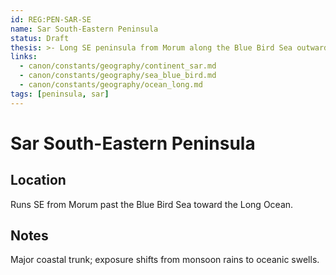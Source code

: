 ```yaml
---
id: REG:PEN-SAR-SE
name: Sar South-Eastern Peninsula
status: Draft
thesis: >- Long SE peninsula from Morum along the Blue Bird Sea outward into the Long Ocean.
links:
  - canon/constants/geography/continent_sar.md
  - canon/constants/geography/sea_blue_bird.md
  - canon/constants/geography/ocean_long.md
tags: [peninsula, sar]
---
```


# Sar South-Eastern Peninsula

## Location
Runs SE from Morum past the Blue Bird Sea toward the Long Ocean.

## Notes
Major coastal trunk; exposure shifts from monsoon rains to oceanic swells.
